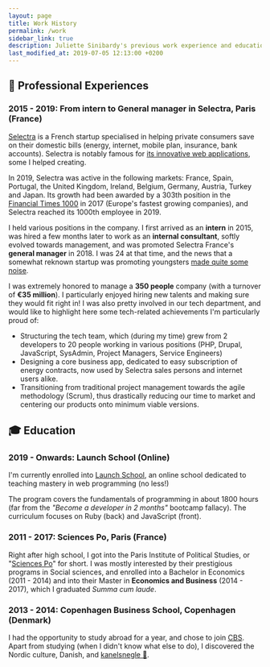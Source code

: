 ```yaml
---
layout: page
title: Work History
permalink: /work
sidebar_link: true
description: Juliette Sinibardy's previous work experience and education
last_modified_at: 2019-07-05 12:13:00 +0200
---
```


## 💼 Professional Experiences

### 2015 - 2019: From intern to General manager in Selectra, Paris (France)

[Selectra](https://selectra.info) is a French startup specialised in helping private 
consumers save on their domestic bills (energy, internet, mobile plan,
insurance, bank accounts). Selectra is notably famous for
[its innovative web applications](https://comparateur.selectra.info),
some I helped creating. 

In 2019, Selectra was active in the following markets: France, Spain, 
Portugal, the United Kingdom, Ireland, Belgium, Germany, Austria, Turkey
and Japan. Its growth had been awarded by a 303th position in the 
[Financial Times 1000](https://ig.ft.com/ft-1000/) in 2017 (Europe's fastest 
growing companies), and  Selectra reached its 1000th employee in 2019.

I held various positions in the company. I first arrived as an **intern** in 
2015, was hired a few months later to work as an **internal consultant**, 
softly evolved towards management, and was promoted Selectra France's
**general manager** in 2018. I was 24 at that time, and the news that a
somewhat reknown startup was promoting youngsters 
[made quite some noise](https://start.lesechos.fr/startups/actu-startups/25-ans-juliette-sinibardy-est-nommee-dg-de-selectra-france-13576.php). 

I was extremely honored to manage a **350 people** company (with 
a turnover of **€35 million**). I particularly enjoyed hiring new talents and
making sure they would fit right in! I was also pretty involved in our tech 
department, and would like to highlight here some tech-related achievements 
I'm particularly proud of:
- Structuring the tech team, which (during my time) grew from 2 developers
to 20 people working in various positions (PHP, Drupal, JavaScript, SysAdmin, 
Project Managers, Service Engineers)
- Designing a core business app, dedicated to easy subscription of energy 
contracts, now used by Selectra sales persons and internet users alike.
- Transitioning from traditional project management towards the 
agile methodology (Scrum), thus drastically reducing our time to market
and centering our products onto minimum viable versions.


## 🎓 Education

### 2019 - Onwards: Launch School (Online)

I'm currently enrolled into [Launch School](https://launchschool.com), an online
school dedicated to teaching mastery in web programming (no less!)

The program covers the fundamentals of programming in about 1800 hours
(far from the *"Become a developer in 2 months"* bootcamp fallacy). The
curriculum focuses on Ruby (back) and JavaScript (front).

### 2011 - 2017: Sciences Po, Paris (France)

Right after high school, I got into the Paris Institute of Political
Studies, or "[Sciences Po](https://sciencespo.fr)" for short. I was mostly
interested by their prestigious programs in Social sciences, and enrolled into
a Bachelor in Economics (2011 - 2014) and into their Master in **Economics and 
Business** (2014 - 2017), which I graduated *Summa cum laude*.

### 2013 - 2014: Copenhagen Business School, Copenhagen (Denmark)

I had the opportunity to study abroad for a year, and chose to join 
[CBS](https://www.cbs.dk/en). Apart from studying (when I didn't know what 
else to do), I discovered the Nordic culture, Danish, and 
[kanelsnegle 🍪](https://scandinaviadreaming.files.wordpress.com/2014/09/les-kanelsgnels-danois.jpg?w=660).